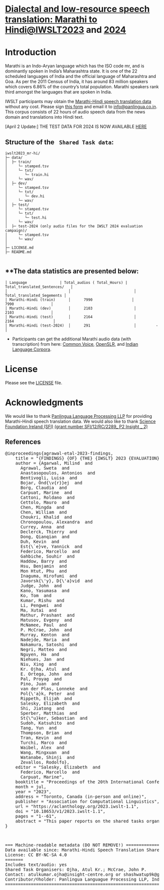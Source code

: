 # [Dialectal and low-resource speech translation: Marathi to Hindi@IWSLT2023](https://iwslt.org/2023/low-resource) and [2024](https://iwslt.org/2024/low-resource)

# Introduction
Marathi is an Indo-Aryan language which has the ISO code mr, and is dominantly spoken in India’s Maharashtra state. It is one of the 22 scheduled languages of India and the official language of Maharashtra and Goa. As per the 2011 Census of India, it has around 83 million speakers which covers 6.86% of the country’s total population. Marathi speakers rank third amongst the languages that are spoken in India.

IWSLT participants may obtain the [Marathi-Hindi speech translation data](https://github.com/panlingua/iwslt2023_mr-hi) without any cost. Please sign [this form](http://panlingua.co.in/iwslt-2023/IWSLT2023_mr-hi_Panlingua_Agreement.pdf) and email it to info@panlingua.co.in. This corpus consists of 22 hours of audio speech data from the news domain and translations into Hindi text.

[April 2 Update:] THE TEST DATA FOR 2024 IS NOW AVAILABLE [HERE](https://github.com/panlingua/iwslt2023_mr-hi/tree/main/test-2024)

## Structure of the ` Shared Task data`:
```
iwslt2023_mr-hi/
├─ data/
│  ├─ train/
│     └─ stamped.tsv
│     └─ txt/
│        └─ train.hi
│     └─ wav/
│  ├─ dev/
│     └─ stamped.tsv
│     └─ txt/
│        └─ dev.hi
│     └─ wav/
│  ├─ test/
│     └─ stamped.tsv
│     └─ txt/
│        └─ test.hi
│     └─ wav/
│  ├─ test-2024 (only audio files for the IWSLT 2024 evaluation campaign)/
│     └─ stamped.tsv
│     └─ wav/
│ 
├─ LICENSE.md
├─ README.md
   
```
**The data statistics are presented below:
-----------------------------------------------------
```
│ Language	             | Total_audios ( Total_Hours) | Total_translated_Sentences/   │
│                            │                             │    Total_translated_Segements │ 
│ Marathi-Hindi (train)      │      7990            	  │          7990                 │
│ Marathi-Hindi (dev)        │      2103                   │          2103                 │
│ Marathi-Hindi (test)       │      2164                   │         2164                  │
│ Marathi-Hindi (test-2024)  │      291                    │         -                     │
```
* Participants can get the additional Marathi audio data (with transcription) from here: [Common Voice](https://commonvoice.mozilla.org/en/datasets), [OpenSLR](https://www.openslr.org/64/), and [Indian Language Corpora](https://www.cse.iitb.ac.in/~pjyothi/indiccorpora/).

# License
Please see the [LICENSE](https://github.com/panlingua/iwslt2023_mr-hi/blob/main/LICENSE.md) file.

# Acknowledgments
We would like to thank [Panlingua Language Processing LLP](http://panlingua.co.in/) for providing Marathi-Hindi speech translation data. We would also like to thank [Science Foundation Ireland (SFI)](https://www.sfi.ie/) [(grant number SFI/12/RC/2289_ P2 Insight _ 2)](https://www.insight-centre.org/) 

## References
<pre>
@inproceedings{agrawal-etal-2023-findings,
    title = "{FINDINGS} {OF} {THE} {IWSLT} 2023 {EVALUATION} {CAMPAIGN}",
    author = {Agarwal, Milind  and
      Agrawal, Sweta  and
      Anastasopoulos, Antonios  and
      Bentivogli, Luisa  and
      Bojar, Ond{\v{r}}ej  and
      Borg, Claudia  and
      Carpuat, Marine  and
      Cattoni, Roldano  and
      Cettolo, Mauro  and
      Chen, Mingda  and
      Chen, William  and
      Choukri, Khalid  and
      Chronopoulou, Alexandra  and
      Currey, Anna  and
      Declerck, Thierry  and
      Dong, Qianqian  and
      Duh, Kevin  and
      Est{\`e}ve, Yannick  and
      Federico, Marcello  and
      Gahbiche, Souhir  and
      Haddow, Barry  and
      Hsu, Benjamin  and
      Mon Htut, Phu  and
      Inaguma, Hirofumi  and
      Javorsk{\'y}, D{\'a}vid  and
      Judge, John  and
      Kano, Yasumasa  and
      Ko, Tom  and
      Kumar, Rishu  and
      Li, Pengwei  and
      Ma, Xutai  and
      Mathur, Prashant  and
      Matusov, Evgeny  and
      McNamee, Paul  and
      P. McCrae, John  and
      Murray, Kenton  and
      Nadejde, Maria  and
      Nakamura, Satoshi  and
      Negri, Matteo  and
      Nguyen, Ha  and
      Niehues, Jan  and
      Niu, Xing  and
      Kr. Ojha, Atul  and
      E. Ortega, John  and
      Pal, Proyag  and
      Pino, Juan  and
      van der Plas, Lonneke  and
      Pol{\'a}k, Peter  and
      Rippeth, Elijah  and
      Salesky, Elizabeth  and
      Shi, Jiatong  and
      Sperber, Matthias  and
      St{\"u}ker, Sebastian  and
      Sudoh, Katsuhito  and
      Tang, Yun  and
      Thompson, Brian  and
      Tran, Kevin  and
      Turchi, Marco  and
      Waibel, Alex  and
      Wang, Mingxuan  and
      Watanabe, Shinji  and
      Zevallos, Rodolfo},
    editor = "Salesky, Elizabeth  and
      Federico, Marcello  and
      Carpuat, Marine",
    booktitle = "Proceedings of the 20th International Conference on Spoken Language Translation (IWSLT 2023)",
    month = jul,
    year = "2023",
    address = "Toronto, Canada (in-person and online)",
    publisher = "Association for Computational Linguistics",
    url = "https://aclanthology.org/2023.iwslt-1.1",
    doi = "10.18653/v1/2023.iwslt-1.1",
    pages = "1--61",
    abstract = "This paper reports on the shared tasks organized by the 20th IWSLT Conference. The shared tasks address 9 scientific challenges in spoken language translation: simultaneous and offline translation, automatic subtitling and dubbing, speech-to-speech translation, multilingual, dialect and low-resource speech translation, and formality control. The shared tasks attracted a total of 38 submissions by 31 teams. The growing interest towards spoken language translation is also witnessed by the constantly increasing number of shared task organizers and contributors to the overview paper, almost evenly distributed across industry and academia.",
}


</pre>
<pre>
=== Machine-readable metadata (DO NOT REMOVE!) =====================================================
Data available since: Marathi-Hindi Speech Translation Shared Task@IWSLT-2023
License: CC BY-NC-SA 4.0
=======
Includes text/audio: yes
Shared Task Organisers: Ojha, Atul Kr.; McCrae, John P.
Contact: atulkumar.ojha@insight-centre.org or shashwatup9k@gmail.com, info@panlingua.co.in
Contributor/&copy;holder: Panlingua Languague Processing LLP, India and Insight Centre for Data Analytics, Data Science Institue, University of Galway, Ireland
=======================================================================================================
</pre>
